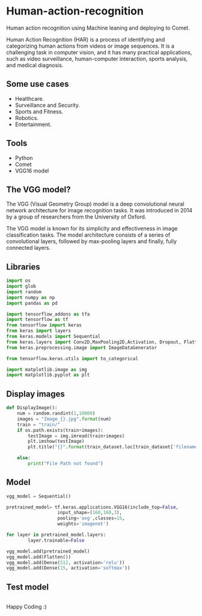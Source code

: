 # Human-action-recognition
Human action recognition using Machine leaning and deploying to Comet.

Human Action Recognition (HAR) is a process of identifying and categorizing human actions from videos or image sequences. It is a challenging task in computer vision, and it has many practical applications, such as video surveillance, human-computer interaction, sports analysis, and medical diagnosis.

## Some use cases
- Healthcare.
- Surveillance and Security.
- Sports and Fitness.
- Robotics.
- Entertainment.

## Tools
- Python
- Comet
- VGG16 model

## The VGG model?
The VGG (Visual Geometry Group) model is a deep convolutional neural network architecture for image recognition tasks. It was introduced in 2014 by a group of researchers from the University of Oxford. 


The VGG model is known for its simplicity and effectiveness in image classification tasks. The model architecture consists of a series of convolutional layers, followed by max-pooling layers and finally, fully connected layers.

## Libraries

```Python
import os
import glob
import random
import numpy as np
import pandas as pd

import tensorflow_addons as tfa
import tensorflow as tf
from tensorflow import keras
from keras import layers
from keras.models import Sequential
from keras.layers import Conv2D,MaxPooling2D,Activation, Dropout, Flatten, Dense
from keras.preprocessing.image import ImageDataGenerator

from tensorflow.keras.utils import to_categorical

import matplotlib.image as img
import matplotlib.pyplot as plt
```

## Display images

```python
def DisplayImage():
    num = random.randint(1,10000)
    images = "Image_{}.jpg".format(num)
    train = "train/"
    if os.path.exists(train+images):
        testImage = img.imread(train+images)
        plt.imshow(testImage)
        plt.title("{}".format(train_dataset.loc[train_dataset['filename'] == "{}".format(images), 'label'].item()))

    else:
        print("File Path not found")
```

## Model 

```python
vgg_model = Sequential()

pretrained_model= tf.keras.applications.VGG16(include_top=False,
                   input_shape=(160,160,3),
                   pooling='avg',classes=15,
                   weights='imagenet')

for layer in pretrained_model.layers:
        layer.trainable=False

vgg_model.add(pretrained_model)
vgg_model.add(Flatten())
vgg_model.add(Dense(512, activation='relu'))
vgg_model.add(Dense(15, activation='softmax'))
```

## Test model

```python

```

Happy Coding :)
